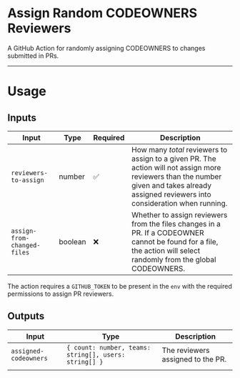 # Assign Random CODEOWNERS Reviewers

A GitHub Action for randomly assigning CODEOWNERS to changes submitted in PRs.

---

# Usage

## Inputs

| Input                       | Type    | Required | Description                                                                                                                                                                               |
| --------------------------- | ------- | -------- | ----------------------------------------------------------------------------------------------------------------------------------------------------------------------------------------- |
| `reviewers-to-assign`       | number  | ✅       | How many _total_ reviewers to assign to a given PR. The action will not assign more reviewers than the number given and takes already assigned reviewers into consideration when running. |
| `assign-from-changed-files` | boolean | ❌       | Whether to assign reviewers from the files changes in a PR. If a CODEOWNER cannot be found for a file, the action will select randomly from the global CODEOWNERS.                        |

The action requires a `GITHUB_TOKEN` to be present in the `env` with the required permissions to assign PR reviewers.

## Outputs

| Input                 | Type                                                  | Description                       |
| --------------------- | ----------------------------------------------------- | --------------------------------- |
| `assigned-codeowners` | `{ count: number, teams: string[], users: string[] }` | The reviewers assigned to the PR. |
|                       |                                                       |                                   |
